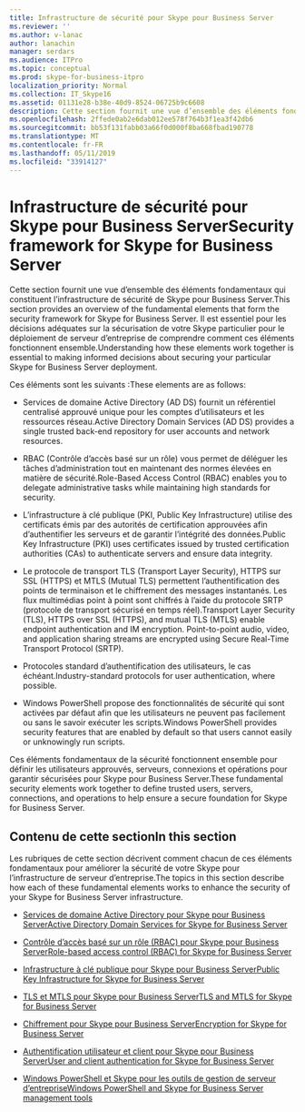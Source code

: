 ```yaml
---
title: Infrastructure de sécurité pour Skype pour Business Server
ms.reviewer: ''
ms.author: v-lanac
author: lanachin
manager: serdars
ms.audience: ITPro
ms.topic: conceptual
ms.prod: skype-for-business-itpro
localization_priority: Normal
ms.collection: IT_Skype16
ms.assetid: 01131e28-b38e-40d9-8524-06725b9c6608
description: Cette section fournit une vue d’ensemble des éléments fondamentaux qui constituent l’infrastructure de sécurité de Skype pour Business Server. Il est essentiel pour les décisions adéquates sur la sécurisation de votre Skype particulier pour le déploiement de serveur d’entreprise de comprendre comment ces éléments fonctionnent ensemble.
ms.openlocfilehash: 2ffede0ab2e6dab012ee578f764b3f1ea3f42db6
ms.sourcegitcommit: bb53f131fabb03a66f0d000f8ba668fbad190778
ms.translationtype: MT
ms.contentlocale: fr-FR
ms.lasthandoff: 05/11/2019
ms.locfileid: "33914127"
---
```

# <a name="security-framework-for-skype-for-business-server"></a><span data-ttu-id="ee14f-104">Infrastructure de sécurité pour Skype pour Business Server</span><span class="sxs-lookup"><span data-stu-id="ee14f-104">Security framework for Skype for Business Server</span></span>
 
<span data-ttu-id="ee14f-105">Cette section fournit une vue d’ensemble des éléments fondamentaux qui constituent l’infrastructure de sécurité de Skype pour Business Server.</span><span class="sxs-lookup"><span data-stu-id="ee14f-105">This section provides an overview of the fundamental elements that form the security framework for Skype for Business Server.</span></span> <span data-ttu-id="ee14f-106">Il est essentiel pour les décisions adéquates sur la sécurisation de votre Skype particulier pour le déploiement de serveur d’entreprise de comprendre comment ces éléments fonctionnent ensemble.</span><span class="sxs-lookup"><span data-stu-id="ee14f-106">Understanding how these elements work together is essential to making informed decisions about securing your particular Skype for Business Server deployment.</span></span>
  
<span data-ttu-id="ee14f-107">Ces éléments sont les suivants :</span><span class="sxs-lookup"><span data-stu-id="ee14f-107">These elements are as follows:</span></span>
  
- <span data-ttu-id="ee14f-108">Services de domaine Active Directory (AD DS) fournit un référentiel centralisé approuvé unique pour les comptes d’utilisateurs et les ressources réseau.</span><span class="sxs-lookup"><span data-stu-id="ee14f-108">Active Directory Domain Services (AD DS) provides a single trusted back-end repository for user accounts and network resources.</span></span>
    
- <span data-ttu-id="ee14f-109">RBAC (Contrôle d’accès basé sur un rôle) vous permet de déléguer les tâches d’administration tout en maintenant des normes élevées en matière de sécurité.</span><span class="sxs-lookup"><span data-stu-id="ee14f-109">Role-Based Access Control (RBAC) enables you to delegate administrative tasks while maintaining high standards for security.</span></span>
    
- <span data-ttu-id="ee14f-110">L’infrastructure à clé publique (PKI, Public Key Infrastructure) utilise des certificats émis par des autorités de certification approuvées afin d’authentifier les serveurs et de garantir l’intégrité des données.</span><span class="sxs-lookup"><span data-stu-id="ee14f-110">Public Key Infrastructure (PKI) uses certificates issued by trusted certification authorities (CAs) to authenticate servers and ensure data integrity.</span></span>
    
- <span data-ttu-id="ee14f-p103">Le protocole de transport TLS (Transport Layer Security), HTTPS sur SSL (HTTPS) et MTLS (Mutual TLS) permettent l’authentification des points de terminaison et le chiffrement des messages instantanés. Les flux multimédias point à point sont chiffrés à l’aide du protocole SRTP (protocole de transport sécurisé en temps réel).</span><span class="sxs-lookup"><span data-stu-id="ee14f-p103">Transport Layer Security (TLS), HTTPS over SSL (HTTPS), and mutual TLS (MTLS) enable endpoint authentication and IM encryption. Point-to-point audio, video, and application sharing streams are encrypted using Secure Real-Time Transport Protocol (SRTP).</span></span>
    
- <span data-ttu-id="ee14f-113">Protocoles standard d’authentification des utilisateurs, le cas échéant.</span><span class="sxs-lookup"><span data-stu-id="ee14f-113">Industry-standard protocols for user authentication, where possible.</span></span>
    
- <span data-ttu-id="ee14f-114">Windows PowerShell propose des fonctionnalités de sécurité qui sont activées par défaut afin que les utilisateurs ne peuvent pas facilement ou sans le savoir exécuter les scripts.</span><span class="sxs-lookup"><span data-stu-id="ee14f-114">Windows PowerShell provides security features that are enabled by default so that users cannot easily or unknowingly run scripts.</span></span>
    
<span data-ttu-id="ee14f-115">Ces éléments fondamentaux de la sécurité fonctionnent ensemble pour définir les utilisateurs approuvés, serveurs, connexions et opérations pour garantir sécurisées pour Skype pour Business Server.</span><span class="sxs-lookup"><span data-stu-id="ee14f-115">These fundamental security elements work together to define trusted users, servers, connections, and operations to help ensure a secure foundation for Skype for Business Server.</span></span>
  
## <a name="in-this-section"></a><span data-ttu-id="ee14f-116">Contenu de cette section</span><span class="sxs-lookup"><span data-stu-id="ee14f-116">In this section</span></span>

<span data-ttu-id="ee14f-117">Les rubriques de cette section décrivent comment chacun de ces éléments fondamentaux pour améliorer la sécurité de votre Skype pour l’infrastructure de serveur d’entreprise.</span><span class="sxs-lookup"><span data-stu-id="ee14f-117">The topics in this section describe how each of these fundamental elements works to enhance the security of your Skype for Business Server infrastructure.</span></span>
  
- [<span data-ttu-id="ee14f-118">Services de domaine Active Directory pour Skype pour Business Server</span><span class="sxs-lookup"><span data-stu-id="ee14f-118">Active Directory Domain Services for Skype for Business Server</span></span>](active-directory-domain-services.md)
    
- [<span data-ttu-id="ee14f-119">Contrôle d’accès basé sur un rôle (RBAC) pour Skype pour Business Server</span><span class="sxs-lookup"><span data-stu-id="ee14f-119">Role-based access control (RBAC) for Skype for Business Server</span></span>](role-based-access-control-rbac.md)
    
- [<span data-ttu-id="ee14f-120">Infrastructure à clé publique pour Skype pour Business Server</span><span class="sxs-lookup"><span data-stu-id="ee14f-120">Public Key Infrastructure for Skype for Business Server</span></span>](public-key-infrastructure-for-skype.md)
    
- [<span data-ttu-id="ee14f-121">TLS et MTLS pour Skype pour Business Server</span><span class="sxs-lookup"><span data-stu-id="ee14f-121">TLS and MTLS for Skype for Business Server</span></span>](tls-and-mtls.md)
    
- [<span data-ttu-id="ee14f-122">Chiffrement pour Skype pour Business Server</span><span class="sxs-lookup"><span data-stu-id="ee14f-122">Encryption for Skype for Business Server</span></span>](encryption.md)
    
- [<span data-ttu-id="ee14f-123">Authentification utilisateur et client pour Skype pour Business Server</span><span class="sxs-lookup"><span data-stu-id="ee14f-123">User and client authentication for Skype for Business Server</span></span>](user-and-client-authentication.md)
    
- [<span data-ttu-id="ee14f-124">Windows PowerShell et Skype pour les outils de gestion de serveur d’entreprise</span><span class="sxs-lookup"><span data-stu-id="ee14f-124">Windows PowerShell and Skype for Business Server management tools</span></span>](management-tools.md)
    

